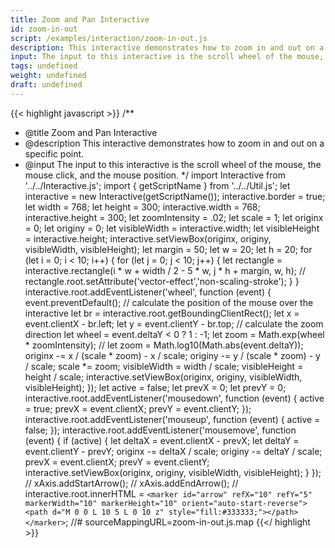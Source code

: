 ```yaml
---
title: Zoom and Pan Interactive
id: zoom-in-out
script: /examples/interaction/zoom-in-out.js
description: This interactive demonstrates how to zoom in and out on a specific point.
input: The input to this interactive is the scroll wheel of the mouse, the mouse click, and the mouse position.
tags: undefined
weight: undefined
draft: undefined
---
```


{{< highlight javascript >}}
/**
* @title Zoom and Pan Interactive
* @description This interactive demonstrates how to zoom in and out on a specific point.
* @input The input to this interactive is the scroll wheel of the mouse, the mouse click, and the mouse position.
*/
import Interactive from '../../Interactive.js';
import { getScriptName } from '../../Util.js';
let interactive = new Interactive(getScriptName());
interactive.border = true;
let width = 768;
let height = 300;
interactive.width = 768;
interactive.height = 300;
let zoomIntensity = .02;
let scale = 1;
let originx = 0;
let originy = 0;
let visibleWidth = interactive.width;
let visibleHeight = interactive.height;
interactive.setViewBox(originx, originy, visibleWidth, visibleHeight);
let margin = 50;
let w = 20;
let h = 20;
for (let i = 0; i < 10; i++) {
    for (let j = 0; j < 10; j++) {
        let rectangle = interactive.rectangle(i * w + width / 2 - 5 * w, j * h + margin, w, h);
        // rectangle.root.setAttribute('vector-effect','non-scaling-stroke');
    }
}
interactive.root.addEventListener('wheel', function (event) {
    event.preventDefault();
    // calculate the position of the mouse over the interactive
    let br = interactive.root.getBoundingClientRect();
    let x = event.clientX - br.left;
    let y = event.clientY - br.top;
    // calculate the zoom direction
    let wheel = event.deltaY < 0 ? 1 : -1;
    let zoom = Math.exp(wheel * zoomIntensity);
    // let zoom = Math.log10(Math.abs(event.deltaY));
    originx -= x / (scale * zoom) - x / scale;
    originy -= y / (scale * zoom) - y / scale;
    scale *= zoom;
    visibleWidth = width / scale;
    visibleHeight = height / scale;
    interactive.setViewBox(originx, originy, visibleWidth, visibleHeight);
});
let active = false;
let prevX = 0;
let prevY = 0;
interactive.root.addEventListener('mousedown', function (event) {
    active = true;
    prevX = event.clientX;
    prevY = event.clientY;
});
interactive.root.addEventListener('mouseup', function (event) {
    active = false;
});
interactive.root.addEventListener('mousemove', function (event) {
    if (active) {
        let deltaX = event.clientX - prevX;
        let deltaY = event.clientY - prevY;
        originx -= deltaX / scale;
        originy -= deltaY / scale;
        prevX = event.clientX;
        prevY = event.clientY;
        interactive.setViewBox(originx, originy, visibleWidth, visibleHeight);
    }
});
// xAxis.addStartArrow();
// xAxis.addEndArrow();
// interactive.root.innerHTML = `<marker id="arrow" refX="10" refY="5" markerWidth="10" markerHeight="10" orient="auto-start-reverse"><path d="M 0 0 L 10 5 L 0 10 z" style="fill:#333333;"></path></marker>`;
//# sourceMappingURL=zoom-in-out.js.map
{{</ highlight >}}

